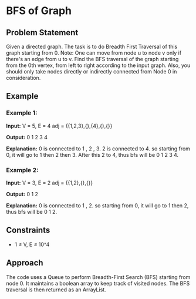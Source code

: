 # BFS of Graph

## Problem Statement

Given a directed graph. The task is to do Breadth First Traversal of this graph starting from 0.
Note: One can move from node u to node v only if there's an edge from u to v. Find the BFS traversal of the graph starting from the 0th vertex, from left to right according to the input graph. Also, you should only take nodes directly or indirectly connected from Node 0 in consideration.

## Example

### Example 1:

**Input:**
V = 5, E = 4
adj = {{1,2,3},{},{4},{},{}}

**Output:**
0 1 2 3 4

**Explanation:**
0 is connected to 1 , 2 , 3.
2 is connected to 4.
so starting from 0, it will go to 1 then 2
then 3. After this 2 to 4, thus bfs will be
0 1 2 3 4.

### Example 2:

**Input:**
V = 3, E = 2
adj = {{1,2},{},{}}

**Output:**
0 1 2

**Explanation:**
0 is connected to 1 , 2.
so starting from 0, it will go to 1 then 2,
thus bfs will be 0 1 2. 

## Constraints

- 1 ≤ V, E ≤ 10^4

## Approach

The code uses a Queue to perform Breadth-First Search (BFS) starting from node 0. It maintains a boolean array to keep track of visited nodes. The BFS traversal is then returned as an ArrayList.
